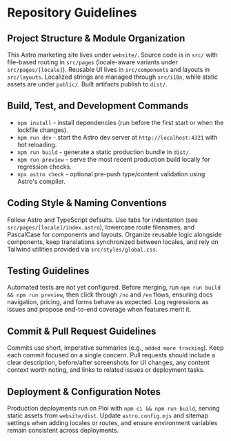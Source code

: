 # Repository Guidelines

## Project Structure & Module Organization
This Astro marketing site lives under `website/`. Source code is in `src/` with file-based routing in `src/pages` (locale-aware variants under `src/pages/[locale]`). Reusable UI lives in `src/components` and layouts in `src/layouts`. Localized strings are managed through `src/i18n`, while static assets are under `public/`. Built artifacts publish to `dist/`.

## Build, Test, and Development Commands
- `npm install` - install dependencies (run before the first start or when the lockfile changes).
- `npm run dev` - start the Astro dev server at `http://localhost:4321` with hot reloading.
- `npm run build` - generate a static production bundle in `dist/`.
- `npm run preview` - serve the most recent production build locally for regression checks.
- `npx astro check` - optional pre-push type/content validation using Astro's compiler.

## Coding Style & Naming Conventions
Follow Astro and TypeScript defaults. Use tabs for indentation (see `src/pages/[locale]/index.astro`), lowercase route filenames, and PascalCase for components and layouts. Organize reusable logic alongside components, keep translations synchronized between locales, and rely on Tailwind utilities provided via `src/styles/global.css`.

## Testing Guidelines
Automated tests are not yet configured. Before merging, run `npm run build && npm run preview`, then click through `/no` and `/en` flows, ensuring docs navigation, pricing, and forms behave as expected. Log regressions as issues and propose end-to-end coverage when features merit it.

## Commit & Pull Request Guidelines
Commits use short, imperative summaries (e.g., `added more tracking`). Keep each commit focused on a single concern. Pull requests should include a clear description, before/after screenshots for UI changes, any content context worth noting, and links to related issues or deployment tasks.

## Deployment & Configuration Notes
Production deployments run on Ploi with `npm ci && npm run build`, serving static assets from `website/dist`. Update `astro.config.mjs` and sitemap settings when adding locales or routes, and ensure environment variables remain consistent across deployments.

